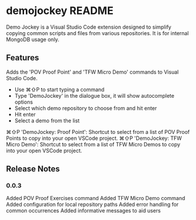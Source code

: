 # demojockey README

Demo Jockey is a Visual Studio Code extension designed to simplify copying common scripts and files from various repositories. It is for internal MongoDB usage only.

## Features

Adds the 'POV Proof Point' and 'TFW Micro Demo' commands to Visual Studio Code.
- Use ⌘⇧P to start typing a command
- Type 'DemoJockey' in the dialogue box, it will show autocomplete options
- Select which demo repository to choose from and hit enter
- Hit enter
- Select a demo from the list

⌘⇧P 'DemoJockey: Proof Point': Shortcut to select from a list of POV Proof Points to copy into your open VSCode project.
⌘⇧P 'DemoJockey: TFW Micro Demo': Shortcut to select from a list of TFW Micro Demos to copy into your open VSCode project.

## Release Notes

### 0.0.3

Added POV Proof Exercises command
Added TFW Micro Demo command
Added configuration for local repository paths
Added error handling for common occurrences
Added informative messages to aid users